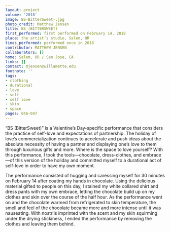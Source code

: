 ```yaml
---
layout: project
volume: '2018'
image: BS-BitterSweet-.jpg
photo_credit: Matthew Jensen
title: BS (BITTERSWEET)
first_performed: first performed on February 14, 2018
place: the artist’s studio, Salem, OR
times_performed: performed once in 2018
contributor: MATTHEW JENSEN
collaborators: []
home: Salem, OR / San Jose, CA
links: []
contact: mjensen@willamette.edu
footnote: ''
tags:
- clothing
- durational
- love
- self
- self love
- skin
- space
pages: 046-047
---
```




“BS (BitterSweet)” is a Valentine’s Day-specific performance that considers the practice of self-love and expectations of partnership. The holiday of love’s commercialization continues to accelerate and push ideas about the absolute necessity of having a partner and displaying one’s love to them through luxurious gifts and more. Where is the space to love yourself? With this performance, I took the tools—chocolate, dress-clothes, and embrace—of this version of the holiday and committed myself to a durational act of self-love in order to have my own moment.

The performance consisted of hugging and caressing myself for 30 minutes on February 14 after coating my hands in chocolate. Using the delicious material gifted to people on this day, I stained my white collared shirt and dress pants with my own embrace, letting the chocolate build up on my clothes and skin over the course of the half hour. As the performance went on and the chocolate warmed from refrigerated to skin temperature, the smell and feel of the chocolate became more and more intense until it was nauseating. With nostrils imprinted with the scent and my skin squirming under the drying stickiness, I ended the performance by removing the clothes and leaving them behind.
